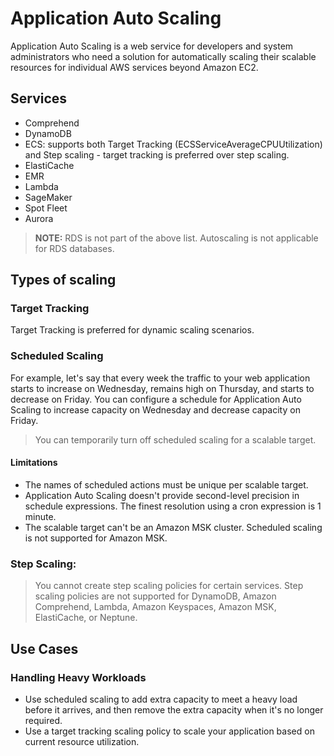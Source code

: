 # Application Auto Scaling

Application Auto Scaling is a web service for developers and system administrators who need a solution for automatically scaling their scalable resources for individual AWS services beyond Amazon EC2.

## Services

- Comprehend
- DynamoDB
- ECS: supports both Target Tracking (ECSServiceAverageCPUUtilization) and Step scaling - target tracking is preferred over step scaling. 
- ElastiCache
- EMR
- Lambda
- SageMaker
- Spot Fleet
- Aurora

> **NOTE:** RDS is not part of the above list. Autoscaling is not applicable for RDS databases.

## Types of scaling

### Target Tracking

Target Tracking is preferred for dynamic scaling scenarios.

### Scheduled Scaling

For example, let's say that every week the traffic to your web application starts to increase on Wednesday, remains high on Thursday, and starts to decrease on Friday. You can configure a schedule for Application Auto Scaling to increase capacity on Wednesday and decrease capacity on Friday.

> You can temporarily turn off scheduled scaling for a scalable target. 

#### Limitations

- The names of scheduled actions must be unique per scalable target.
- Application Auto Scaling doesn't provide second-level precision in schedule expressions. The finest resolution using a cron expression is 1 minute.
- The scalable target can't be an Amazon MSK cluster. Scheduled scaling is not supported for Amazon MSK.

### Step Scaling: 

> You cannot create step scaling policies for certain services. Step scaling policies are not supported for DynamoDB, Amazon Comprehend, Lambda, Amazon Keyspaces, Amazon MSK, ElastiCache, or Neptune.

## Use Cases
### Handling Heavy Workloads

- Use scheduled scaling to add extra capacity to meet a heavy load before it arrives, and then remove the extra capacity when it's no longer required.
- Use a target tracking scaling policy to scale your application based on current resource utilization.
